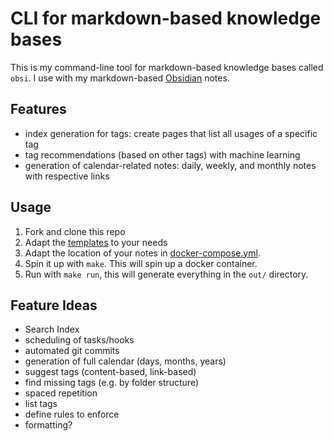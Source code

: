# CLI for markdown-based knowledge bases
This is my command-line tool for markdown-based knowledge bases called `obsi`.
I use with my markdown-based [Obsidian](https://obsidian.md) notes.

## Features
- index generation for tags: create pages that list all usages of a specific tag
- tag recommendations (based on other tags) with machine learning
- generation of calendar-related notes: daily, weekly, and monthly notes with respective links

## Usage
1. Fork and clone this repo
2. Adapt the [templates](templates) to your needs
3. Adapt the location of your notes in [docker-compose.yml](docker-compose.yml).
4. Spin it up with `make`. This will spin up a docker container.
5. Run with `make run`, this will generate everything in the `out/` directory.

## Feature Ideas
- Search Index
- scheduling of tasks/hooks
- automated git commits
- generation of full calendar (days, months, years)
- suggest tags (content-based, link-based)
- find missing tags (e.g. by folder structure)
- spaced repetition
- list tags
- define rules to enforce
- formatting?
